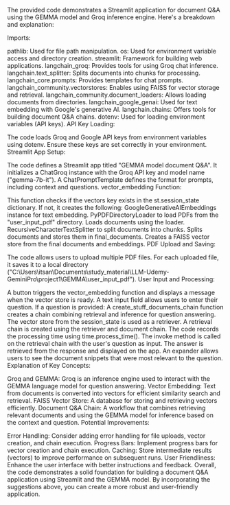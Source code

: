 The provided code demonstrates a Streamlit application for document Q&A using the GEMMA model and Groq inference engine. Here's a breakdown and explanation:

Imports:

pathlib: Used for file path manipulation.
os: Used for environment variable access and directory creation.
streamlit: Framework for building web applications.
langchain_groq: Provides tools for using Groq chat inference.
langchain.text_splitter: Splits documents into chunks for processing.
langchain_core.prompts: Provides templates for chat prompts.
langchain_community.vectorstores: Enables using FAISS for vector storage and retrieval.
langchain_community.document_loaders: Allows loading documents from directories.
langchain_google_genai: Used for text embedding with Google's generative AI.
langchain.chains: Offers tools for building document Q&A chains.
dotenv: Used for loading environment variables (API keys).
API Key Loading:

The code loads Groq and Google API keys from environment variables using dotenv. Ensure these keys are set correctly in your environment.
Streamlit App Setup:

The code defines a Streamlit app titled "GEMMA model document Q&A".
It initializes a ChatGroq instance with the Groq API key and model name ("gemma-7b-it").
A ChatPromptTemplate defines the format for prompts, including context and questions.
vector_embedding Function:

This function checks if the vectors key exists in the st.session_state dictionary.
If not, it creates the following:
GoogleGenerativeAIEmbeddings instance for text embedding.
PyPDFDirectoryLoader to load PDFs from the "user_input_pdf" directory.
Loads documents using the loader.
RecursiveCharacterTextSplitter to split documents into chunks.
Splits documents and stores them in final_documents.
Creates a FAISS vector store from the final documents and embeddings.
PDF Upload and Saving:

The code allows users to upload multiple PDF files.
For each uploaded file, it saves it to a local directory ("C:\Users\itsan\Documents\study_material\LLM-Udemy-GeminiPro\project1\GEMMA\user_input_pdf").
User Input and Processing:

A button triggers the vector_embedding function and displays a message when the vector store is ready.
A text input field allows users to enter their question.
If a question is provided:
A create_stuff_documents_chain function creates a chain combining retrieval and inference for question answering.
The vector store from the session_state is used as a retriever.
A retrieval chain is created using the retriever and document chain.
The code records the processing time using time.process_time().
The invoke method is called on the retrieval chain with the user's question as input.
The answer is retrieved from the response and displayed on the app.
An expander allows users to see the document snippets that were most relevant to the question.
Explanation of Key Concepts:

Groq and GEMMA: Groq is an inference engine used to interact with the GEMMA language model for question answering.
Vector Embedding: Text from documents is converted into vectors for efficient similarity search and retrieval.
FAISS Vector Store: A database for storing and retrieving vectors efficiently.
Document Q&A Chain: A workflow that combines retrieving relevant documents and using the GEMMA model for inference based on the context and question.
Potential Improvements:

Error Handling: Consider adding error handling for file uploads, vector creation, and chain execution.
Progress Bars: Implement progress bars for vector creation and chain execution.
Caching: Store intermediate results (vectors) to improve performance on subsequent runs.
User Friendliness: Enhance the user interface with better instructions and feedback.
Overall, the code demonstrates a solid foundation for building a document Q&A application using Streamlit and the GEMMA model. By incorporating the suggestions above, you can create a more robust and user-friendly application.
